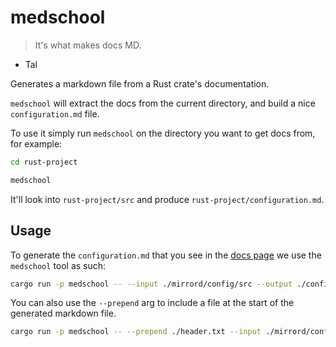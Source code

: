 # medschool

> It's what makes docs MD.

- Tal

Generates a markdown file from a Rust crate's documentation.

`medschool` will extract the docs from the current directory, and build a nice
`configuration.md` file.

To use it simply run `medschool` on the directory you want to get docs from, for example:

```sh
cd rust-project

medschool
```

It'll look into `rust-project/src` and produce `rust-project/configuration.md`.

## Usage

To generate the `configuration.md` that you see in the 
[docs page](https://mirrord.dev/docs/reference/configuration/) we use the `medschool` tool as such:

```sh
cargo run -p medschool -- --input ./mirrord/config/src --output ./configuration.md
```

You can also use the `--prepend` arg to include a file at the start of the generated markdown file. 

```sh
cargo run -p medschool -- --prepend ./header.txt --input ./mirrord/config/src --output [path to mirrord.dev docs page]
```
